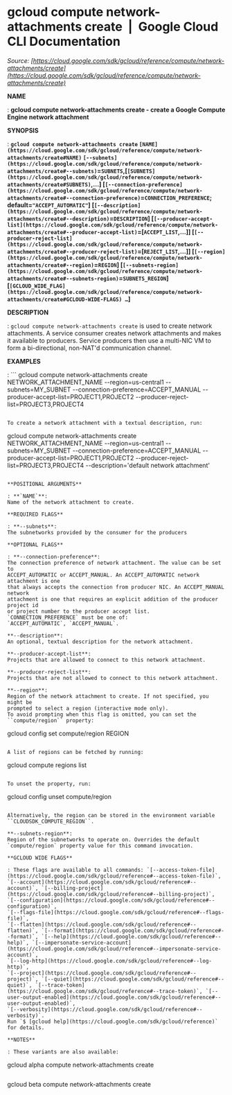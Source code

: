 # gcloud compute network-attachments create  |  Google Cloud CLI Documentation

*Source: [https://cloud.google.com/sdk/gcloud/reference/compute/network-attachments/create](https://cloud.google.com/sdk/gcloud/reference/compute/network-attachments/create)*

**NAME**

: **gcloud compute network-attachments create - create a Google Compute Engine network attachment**

**SYNOPSIS**

: **`gcloud compute network-attachments create` `[NAME](https://cloud.google.com/sdk/gcloud/reference/compute/network-attachments/create#NAME)` `[--subnets](https://cloud.google.com/sdk/gcloud/reference/compute/network-attachments/create#--subnets)`=`SUBNETS`,[`[SUBNETS](https://cloud.google.com/sdk/gcloud/reference/compute/network-attachments/create#SUBNETS)`,…] [`[--connection-preference](https://cloud.google.com/sdk/gcloud/reference/compute/network-attachments/create#--connection-preference)`=`CONNECTION_PREFERENCE`; default=`"ACCEPT_AUTOMATIC"`] [`[--description](https://cloud.google.com/sdk/gcloud/reference/compute/network-attachments/create#--description)`=`DESCRIPTION`] [`[--producer-accept-list](https://cloud.google.com/sdk/gcloud/reference/compute/network-attachments/create#--producer-accept-list)`=[`ACCEPT_LIST`,…]] [`[--producer-reject-list](https://cloud.google.com/sdk/gcloud/reference/compute/network-attachments/create#--producer-reject-list)`=[`REJECT_LIST`,…]] [`[--region](https://cloud.google.com/sdk/gcloud/reference/compute/network-attachments/create#--region)`=`REGION`] [`[--subnets-region](https://cloud.google.com/sdk/gcloud/reference/compute/network-attachments/create#--subnets-region)`=`SUBNETS_REGION`] [`[GCLOUD_WIDE_FLAG](https://cloud.google.com/sdk/gcloud/reference/compute/network-attachments/create#GCLOUD-WIDE-FLAGS) …`]**

**DESCRIPTION**

: `gcloud compute network-attachments create` is used to create network
attachments. A service consumer creates network attachments and makes it
available to producers. Service producers then use a multi-NIC VM to form a
bi-directional, non-NAT'd communication channel.

**EXAMPLES**

: ```
gcloud compute network-attachments create NETWORK_ATTACHMENT_NAME --region=us-central1 --subnets=MY_SUBNET --connection-preference=ACCEPT_MANUAL --producer-accept-list=PROJECT1,PROJECT2 --producer-reject-list=PROJECT3,PROJECT4
```

To create a network attachment with a textual description, run:

```
gcloud compute network-attachments create NETWORK_ATTACHMENT_NAME --region=us-central1 --subnets=MY_SUBNET --connection-preference=ACCEPT_MANUAL --producer-accept-list=PROJECT1,PROJECT2 --producer-reject-list=PROJECT3,PROJECT4 --description='default network attachment'
```

**POSITIONAL ARGUMENTS**

: **`NAME`**:
Name of the network attachment to create.

**REQUIRED FLAGS**

: **--subnets**:
The subnetworks provided by the consumer for the producers

**OPTIONAL FLAGS**

: **--connection-preference**:
The connection preference of network attachment. The value can be set to
ACCEPT_AUTOMATIC or ACCEPT_MANUAL. An ACCEPT_AUTOMATIC network attachment is one
that always accepts the connection from producer NIC. An ACCEPT_MANUAL network
attachment is one that requires an explicit addition of the producer project id
or project number to the producer accept list.
`CONNECTION_PREFERENCE` must be one of:
`ACCEPT_AUTOMATIC`, `ACCEPT_MANUAL`.

**--description**:
An optional, textual description for the network attachment.

**--producer-accept-list**:
Projects that are allowed to connect to this network attachment.

**--producer-reject-list**:
Projects that are not allowed to connect to this network attachment.

**--region**:
Region of the network attachment to create. If not specified, you might be
prompted to select a region (interactive mode only).
To avoid prompting when this flag is omitted, you can set the
``compute/region`` property:

```
gcloud config set compute/region REGION
```

A list of regions can be fetched by running:

```
gcloud compute regions list
```

To unset the property, run:

```
gcloud config unset compute/region
```

Alternatively, the region can be stored in the environment variable
``CLOUDSDK_COMPUTE_REGION``.

**--subnets-region**:
Region of the subnetworks to operate on. Overrides the default
`compute/region` property value for this command invocation.

**GCLOUD WIDE FLAGS**

: These flags are available to all commands: `[--access-token-file](https://cloud.google.com/sdk/gcloud/reference#--access-token-file)`,
`[--account](https://cloud.google.com/sdk/gcloud/reference#--account)`, `[--billing-project](https://cloud.google.com/sdk/gcloud/reference#--billing-project)`,
`[--configuration](https://cloud.google.com/sdk/gcloud/reference#--configuration)`,
`[--flags-file](https://cloud.google.com/sdk/gcloud/reference#--flags-file)`,
`[--flatten](https://cloud.google.com/sdk/gcloud/reference#--flatten)`, `[--format](https://cloud.google.com/sdk/gcloud/reference#--format)`, `[--help](https://cloud.google.com/sdk/gcloud/reference#--help)`, `[--impersonate-service-account](https://cloud.google.com/sdk/gcloud/reference#--impersonate-service-account)`,
`[--log-http](https://cloud.google.com/sdk/gcloud/reference#--log-http)`,
`[--project](https://cloud.google.com/sdk/gcloud/reference#--project)`, `[--quiet](https://cloud.google.com/sdk/gcloud/reference#--quiet)`, `[--trace-token](https://cloud.google.com/sdk/gcloud/reference#--trace-token)`, `[--user-output-enabled](https://cloud.google.com/sdk/gcloud/reference#--user-output-enabled)`,
`[--verbosity](https://cloud.google.com/sdk/gcloud/reference#--verbosity)`.
Run `$ [gcloud help](https://cloud.google.com/sdk/gcloud/reference)` for details.

**NOTES**

: These variants are also available:

```
gcloud alpha compute network-attachments create
```

```
gcloud beta compute network-attachments create
```